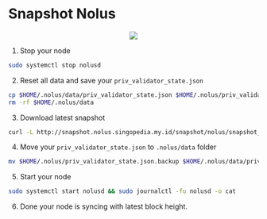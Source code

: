 # Snapshot Nolus

<p align="center"><a href="https://user-images.githubusercontent.com/35837931/222352100-98326947-91a4-4794-a57c-20cf13458a55.png"><img src="https://user-images.githubusercontent.com/35837931/222352100-98326947-91a4-4794-a57c-20cf13458a55.png" /></a></p>


1. Stop your node

```bash
sudo systemctl stop nolusd
```

2. Reset all data and save your `priv_validator_state.json`

```bash
cp $HOME/.nolus/data/priv_validator_state.json $HOME/.nolus/priv_validator_state.json.backup
rm -rf $HOME/.nolus/data
```

3. Download latest snapshot

```bash
curl -L http://snapshot.nolus.singopedia.my.id/snapshot/nolus/snapshot_nolus.tar.lz4 | tar -Ilz4 -xf - -C $HOME/.nolus
```

4. Move your `priv_validator_state.json` to `.nolus/data` folder

```bash
mv $HOME/.nolus/priv_validator_state.json.backup $HOME/.nolus/data/priv_validator_state.json
```

5. Start your node

```bash
sudo systemctl start nolusd && sudo journalctl -fu nolusd -o cat
```

6. Done your node is syncing with latest block height.
